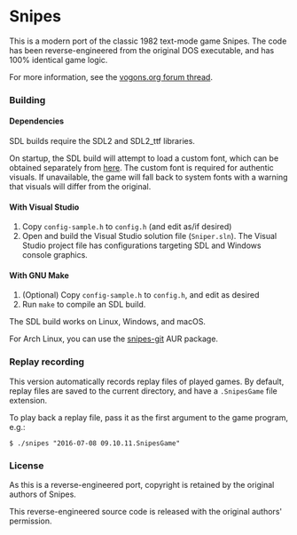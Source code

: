 # Snipes

This is a modern port of the classic 1982 text-mode game Snipes. The code has been reverse-engineered from the original DOS executable, and has 100% identical game logic. 

For more information, see the [vogons.org forum thread](https://www.vogons.org/viewtopic.php?f=7&t=49073).

### Building

#### Dependencies

SDL builds require the SDL2 and SDL2_ttf libraries.

On startup, the SDL build will attempt to load a custom font, which can be obtained separately from [here](http://kingbird.myphotos.cc/ee22d44076adb8a34d8e20df4be3730a/SnipesConsole.ttf). The custom font is required for authentic visuals. If unavailable, the game will fall back to system fonts with a warning that visuals will differ from the original.

#### With Visual Studio

1. Copy `config-sample.h` to `config.h` (and edit as/if desired)
2. Open and build the Visual Studio solution file (`Sniper.sln`).
   The Visual Studio project file has configurations targeting SDL and Windows console graphics.

#### With GNU Make

1. (Optional) Copy `config-sample.h` to `config.h`, and edit as desired
2. Run `make` to compile an SDL build.

The SDL build works on Linux, Windows, and macOS.

For Arch Linux, you can use the [snipes-git](https://aur.archlinux.org/packages/snipes-git/) AUR package.

### Replay recording

This version automatically records replay files of played games. By default, replay files are saved to the current directory, and have a `.SnipesGame` file extension.

To play back a replay file, pass it as the first argument to the game program, e.g.:

```
$ ./snipes "2016-07-08 09.10.11.SnipesGame"
```

### License

As this is a reverse-engineered port, copyright is retained by the original authors of Snipes.

This reverse-engineered source code is released with the original authors' permission.
